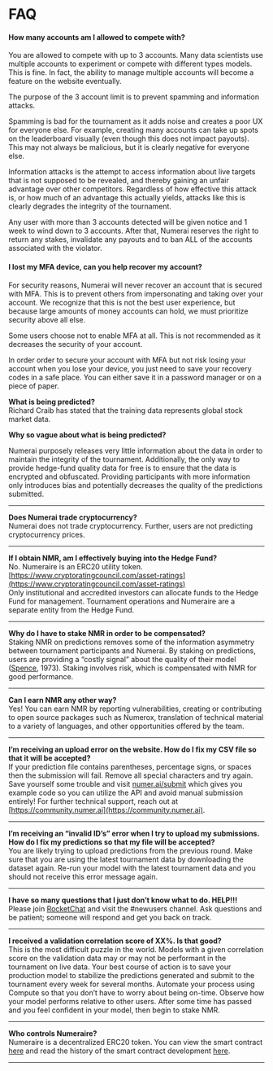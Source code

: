 # FAQ

#### How many accounts am I allowed to compete with?

You are allowed to compete with up to 3 accounts. Many data scientists use multiple accounts to experiment or compete with different types models. This is fine. In fact, the ability to manage multiple accounts will become a feature on the website eventually.

The purpose of the 3 account limit is to prevent spamming and information attacks. 

Spamming is bad for the tournament as it adds noise and creates a poor UX for everyone else. For example, creating many accounts can take up spots on the leaderboard visually \(even though this does not impact payouts\). This may not always be malicious, but it is clearly negative for everyone else.

Information attacks is the attempt to access information about live targets that is not supposed to be revealed, and thereby gaining an unfair advantage over other competitors. Regardless of how effective this attack is, or how much of an advantage this actually yields, attacks like this is clearly degrades the integrity of the tournament. 

Any user with more than 3 accounts detected will be given notice and 1 week to wind down to 3 accounts. After that, Numerai reserves the right to return any stakes, invalidate any payouts and to ban ALL of the accounts associated with the violator.

#### I lost my MFA device, can you help recover my account?

For security reasons, Numerai will never recover an account that is secured with MFA. This is to prevent others from impersonating and taking over your account. We recognize that this is not the best user experience, but because large amounts of money accounts can hold, we must prioritize security above all else.

Some users choose not to enable MFA at all. This is not recommended as it decreases the security of your account.

In order order to secure your account with MFA but not risk losing your account when you lose your device, you just need to save your recovery codes in a safe place. You can either save it in a password manager or on a piece of paper. 

**What is being predicted?**  
Richard Craib has stated that the training data represents global stock market data.

**Why so vague about what is being predicted?**

Numerai purposely releases very little information about the data in order to maintain the integrity of the tournament. Additionally, the only way to provide hedge-fund quality data for free is to ensure that the data is encrypted and obfuscated. Providing participants with more information only introduces bias and potentially decreases the quality of the predictions submitted.  
****

**Does Numerai trade cryptocurrency?**  
Numerai does not trade cryptocurrency. Further, users are not predicting cryptocurrency prices.   
****

**If I obtain NMR, am I effectively buying into the Hedge Fund?**  
No. Numeraire is an ERC20 utility token. [https://www.cryptoratingcouncil.com/asset-ratings](https://www.cryptoratingcouncil.com/asset-ratings)  
Only institutional and accredited investors can allocate funds to the Hedge Fund for management. Tournament operations and Numeraire are a separate entity from the Hedge Fund.  
****

**Why do I have to stake NMR in order to be compensated?**  
Staking NMR on predictions removes some of the information asymmetry between tournament participants and Numerai. By staking on predictions, users are providing a “costly signal” about the quality of their model \([Spence](https://www.jstor.org/stable/1882010), 1973\). Staking involves risk, which is compensated with NMR for good performance.  
****

**Can I earn NMR any other way?**  
Yes! You can earn NMR by reporting vulnerabilities, creating or contributing to open source packages such as Numerox, translation of technical material to a variety of languages, and other opportunities offered by the team.  
****

**I’m receiving an upload error on the website. How do I fix my CSV file so that it will be accepted?**  
If your prediction file contains parentheses, percentage signs, or spaces then the submission will fail. Remove all special characters and try again. Save yourself some trouble and visit [numer.ai/submit](http://numer.ai/submit) which gives you example code so you can utilize the API and avoid manual submission entirely! For further technical support, reach out at [https://community.numer.ai](https://community.numer.ai).  
****

**I’m receiving an “invalid ID’s” error when I try to upload my submissions. How do I fix my predictions so that my file will be accepted?**  
You are likely trying to upload predictions from the previous round. Make sure that you are using the latest tournament data by downloading the dataset again. Re-run your model with the latest tournament data and you should not receive this error message again.  
****

**I have so many questions that I just don’t know what to do. HELP!!!**  
Please join [RocketChat](https://community.numer.ai) and visit the \#newusers channel. Ask questions and be patient; someone will respond and get you back on track.  
****

**I received a validation correlation score of XX%. Is that good?**  
This is the most difficult puzzle in the world. Models with a given correlation score on the validation data may or may not be performant in the tournament on live data. Your best course of action is to save your production model to stabilize the predictions generated and submit to the tournament every week for several months. Automate your process using Compute so that you don’t have to worry about being on-time. Observe how your model performs relative to other users. After some time has passed and you feel confident in your model, then begin to stake NMR.  
****

**Who controls Numeraire?**  
Numeraire is a decentralized ERC20 token. You can view the smart contract [here](https://etherscan.io/token/0x1776e1f26f98b1a5df9cd347953a26dd3cb46671#readContract) and read the history of the smart contract development [here](https://github.com/numerai/contract).  
  
****

